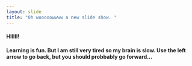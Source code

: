 ```yaml
---
layout: slide
title: "Oh wooooowwww a new slide show. "
---
```

<h4>HIIIII!<h4> 
    <p>Learning is fun. But I am still very tired so my brain is slow. 
Use the left arrow to go back, but you should probbably go forward...<p>

